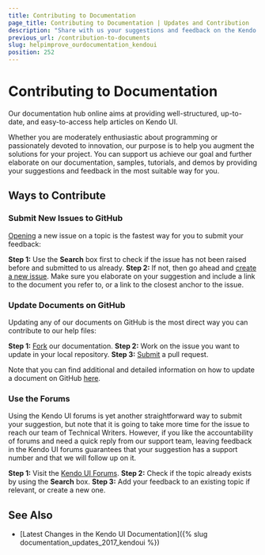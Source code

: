 ```yaml
---
title: Contributing to Documentation
page_title: Contributing to Documentation | Updates and Contribution
description: "Share with us your suggestions and feedback on the Kendo UI documentation to make it even better."
previous_url: /contribution-to-documents
slug: helpimprove_ourdocumentation_kendoui
position: 252
---
```


# Contributing to Documentation

Our documentation hub online aims at providing well-structured, up-to-date, and easy-to-access help articles on Kendo UI.

Whether you are moderately enthusiastic about programming or passionately devoted to innovation, our purpose is to help you augment the solutions for your project. You can support us achieve our goal and further elaborate on our documentation, samples, tutorials, and demos by providing your suggestions and feedback in the most suitable way for you.

## Ways to Contribute

### Submit New Issues to GitHub

[Opening](https://github.com/telerik/kendo-ui-core/issues) a new issue on a topic is the fastest way for you to submit your feedback:

**Step 1:** Use the **Search** box first to check if the issue has not been raised before and submitted to us already.
**Step 2:** If not, then go ahead and [create a new issue](https://help.github.com/articles/creating-an-issue/). Make sure you elaborate on your suggestion and include a link to the document you refer to, or a link to the closest anchor to the issue.

### Update Documents on GitHub

Updating any of our documents on GitHub is the most direct way you can contribute to our help files:

**Step 1:** [Fork](https://help.github.com/articles/fork-a-repo/) our documentation.
**Step 2:** Work on the issue you want to update in your local repository.
**Step 3:** [Submit](https://help.github.com/articles/using-pull-requests/) a pull request.

Note that you can find additional and detailed information on how to update a document on GitHub [here](https://github.com/telerik/kendo-ui-core/tree/master/docs#contributing).

### Use the Forums

Using the Kendo UI forums is yet another straightforward way to submit your suggestion, but note that it is going to take more time for the issue to reach our team of Technical Writers. However, if you like the accountability of forums and need a quick reply from our support team, leaving feedback in the Kendo UI forums guarantees that your suggestion has a support number and that we will follow up on it.

**Step 1:** Visit the [Kendo UI Forums](http://www.telerik.com/forums/kendo-ui).
**Step 2:** Check if the topic already exists by using the **Search** box.
**Step 3:** Add your feedback to an existing topic if relevant, or create a new one.

## See Also

* [Latest Changes in the Kendo UI Documentation]({% slug documentation_updates_2017_kendoui %})
